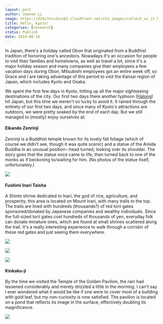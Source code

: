 ```yaml
---
layout: post
author: Joanne Li
image: https://d24slhcvzhzz82.cloudfront.net/old_images/caltech_as_it_happens/6a0105349b8251970b01b7c6cca8b7970b.jpg
title: Hello, Kyoto!
categories: [research]
status: Publish
date: 2014-08-18
---
```



In Japan, there's a holiday called Obon that originated from a Buddhist tradition of honoring one's ancestors. Nowadays it's an occasion for people to visit their families and hometowns, as well as travel a lot, since it's a major holiday season and many companies give their employees a few vacation days during Obon. Mitsubishi employees got an entire week off, so Grace and I are taking advantage of this period to visit the Kansai region of Japan, which includes Kyoto and Osaka.

We spent the first few days in Kyoto, hitting up all the major sightseeing destinations of the city. Our first two days there another typhoon ([Halong](https://en.wikipedia.org/wiki/Typhoon_Halong_(2014))) hit Japan, but this time we weren't so lucky to avoid it. It rained through the entirety of our first two days, and since many of Kyoto's attractions are outdoors, we were pretty soaked by the end of each day. But we still managed to (mostly) enjoy ourselves at:

#### Eikando Zenrinji
Zenrinji is a Buddhist temple known for its lovely fall foliage (which of course we didn't see, though it was quite scenic) and a statue of the Amida Buddha in an unusual position--head turned, looking over its shoulder. The story goes that the statue once came to life, then turned back to one of the monks as if beckoning to/waiting for him. (No photos of the statue itself, unfortunately.)


![](https://d24slhcvzhzz82.cloudfront.net/old_images/caltech_as_it_happens/6a0105349b8251970b01b7c6cca8dd970b.jpg)
#### Fushimi Inari Taisha
A Shinto shrine dedicated to Inari, the god of rice, agriculture, and prosperity, this area is located on Mount Inari, with many trails to the top. The trails are lined with hundreds (thousands?) of red torii gates sponsored/donated by Japanese companies and wealthy individuals. Since the full-sized torii gates cost hundreds of thousands of yen, everyday folk can donate minature ones, which are found at small shrines scattered along the trail. It's a really interesting experience to walk through a corridor of these red gates and just seeing them everywhere.


![](https://d24slhcvzhzz82.cloudfront.net/old_images/caltech_as_it_happens/6a0105349b8251970b01a73e02738e970d.jpg)


![](https://d24slhcvzhzz82.cloudfront.net/old_images/caltech_as_it_happens/6a0105349b8251970b01a73e02743d970d.jpg)


![](https://d24slhcvzhzz82.cloudfront.net/old_images/caltech_as_it_happens/6a0105349b8251970b01a511f71ed2970c.jpg)
#### Kinkaku-ji
By the time we visited the Temple of the Golden Pavilion, the rain had lessened considerably and merely drizzled a little in the morning. I can't say I ever wondered what it would be like if one were to cover most of a building with gold leaf, but my non-curiosity is now satisfied. The pavilion is located on a pond that reflects its image in the surface, effectively doubling its magnificence.


![](https://d24slhcvzhzz82.cloudfront.net/old_images/caltech_as_it_happens/6a0105349b8251970b01a511f722c8970c.jpg)
